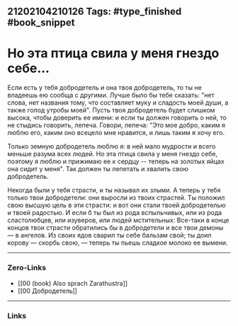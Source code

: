 21202104210126
Tags: #type_finished #book_snippet  
---
# Но эта птица свила у меня гнездо себе...

Если есть у тебя добродетель и она твоя добродетель, то ты не владеешь ею сообща с другими.  Лучше было бы тебе сказать: "нет слова, нет названия тому, что составляет муку и сладость моей души, а также голод утробы моей". Пусть твоя добродетель будет слишком высока, чтобы доверить ее имени: и если ты должен говорить о ней, то не стыдись говорить, лепеча. Говори, лепеча: "Это мое добро, каким я люблю его, каким оно всецело мне нравится, и лишь таким я хочу его.

Только земную добродетель люблю я: в ней мало мудрости и всего меньше разума всех людей. Но эта птица свила у меня гнездо себе, поэтому я люблю и прижимаю ее к сердцу -- теперь на золотых яйцах она сидит у меня". Так должен ты лепетать и хвалить свою добродетель. 

Некогда были у тебя страсти, и ты называл их злыми. А теперь у тебя только твои добродетели: они выросли из твоих страстей. Ты положил свою высшую цель в эти страсти: и вот они стали твоей добродетелью и твоей радостью. И если б ты был из рода вспыльчивых, или из рода сластолюбцев, или изуверов, или людей мстительных: Все-таки в конце концов твои страсти обратились бы в добродетели и все твои демоны — в ангелов. Из своих ядов сварил ты себе бальзам свой; ты доил корову — скорбь свою, — теперь ты пьешь сладкое молоко ее вымени.

---
### Zero-Links
- [[00 (book) Also sprach Zarathustra]]
- [[00 Добродетель]]
---
### Links